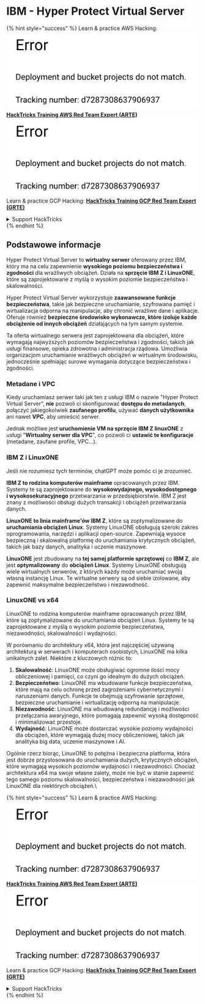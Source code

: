 # IBM - Hyper Protect Virtual Server

{% hint style="success" %}
Learn & practice AWS Hacking:<img src="../../.gitbook/assets/image (1) (1).png" alt="" data-size="line">[**HackTricks Training AWS Red Team Expert (ARTE)**](https://training.hacktricks.xyz/courses/arte)<img src="../../.gitbook/assets/image (1) (1).png" alt="" data-size="line">\
Learn & practice GCP Hacking: <img src="../../.gitbook/assets/image (2).png" alt="" data-size="line">[**HackTricks Training GCP Red Team Expert (GRTE)**<img src="../../.gitbook/assets/image (2).png" alt="" data-size="line">](https://training.hacktricks.xyz/courses/grte)

<details>

<summary>Support HackTricks</summary>

* Check the [**subscription plans**](https://github.com/sponsors/carlospolop)!
* **Join the** 💬 [**Discord group**](https://discord.gg/hRep4RUj7f) or the [**telegram group**](https://t.me/peass) or **follow** us on **Twitter** 🐦 [**@hacktricks\_live**](https://twitter.com/hacktricks\_live)**.**
* **Share hacking tricks by submitting PRs to the** [**HackTricks**](https://github.com/carlospolop/hacktricks) and [**HackTricks Cloud**](https://github.com/carlospolop/hacktricks-cloud) github repos.

</details>
{% endhint %}

## Podstawowe informacje

Hyper Protect Virtual Server to **wirtualny serwer** oferowany przez IBM, który ma na celu zapewnienie **wysokiego poziomu bezpieczeństwa i zgodności** dla wrażliwych obciążeń. Działa na **sprzęcie IBM Z i LinuxONE**, które są zaprojektowane z myślą o wysokim poziomie bezpieczeństwa i skalowalności.

Hyper Protect Virtual Server wykorzystuje **zaawansowane funkcje bezpieczeństwa**, takie jak bezpieczne uruchamianie, szyfrowana pamięć i wirtualizacja odporna na manipulacje, aby chronić wrażliwe dane i aplikacje. Oferuje również **bezpieczne środowisko wykonawcze, które izoluje każde obciążenie od innych obciążeń** działających na tym samym systemie.

Ta oferta wirtualnego serwera jest zaprojektowana dla obciążeń, które wymagają najwyższych poziomów bezpieczeństwa i zgodności, takich jak usługi finansowe, opieka zdrowotna i administracja rządowa. Umożliwia organizacjom uruchamianie wrażliwych obciążeń w wirtualnym środowisku, jednocześnie spełniając surowe wymagania dotyczące bezpieczeństwa i zgodności.

### Metadane i VPC

Kiedy uruchamiasz serwer taki jak ten z usługi IBM o nazwie "Hyper Protect Virtual Server", **nie** pozwoli ci skonfigurować **dostępu do metadanych**, połączyć jakiegokolwiek **zaufanego profilu**, używać **danych użytkownika** ani nawet **VPC**, aby umieścić serwer.

Jednak możliwe jest **uruchomienie VM na sprzęcie IBM Z linuxONE** z usługi "**Wirtualny serwer dla VPC**", co pozwoli ci **ustawić te konfiguracje** (metadane, zaufane profile, VPC...).

### IBM Z i LinuxONE

Jeśli nie rozumiesz tych terminów, chatGPT może pomóc ci je zrozumieć.

**IBM Z to rodzina komputerów mainframe** opracowanych przez IBM. Systemy te są zaprojektowane do **wysokowydajnego, wysokodostępnego i wysokosekuracyjnego** przetwarzania w przedsiębiorstwie. IBM Z jest znany z możliwości obsługi dużych transakcji i obciążeń przetwarzania danych.

**LinuxONE to linia mainframe'ów IBM Z**, które są zoptymalizowane do **uruchamiania obciążeń Linux**. Systemy LinuxONE obsługują szeroki zakres oprogramowania, narzędzi i aplikacji open-source. Zapewniają wysoce bezpieczną i skalowalną platformę do uruchamiania krytycznych obciążeń, takich jak bazy danych, analityka i uczenie maszynowe.

**LinuxONE** jest zbudowany na **tej samej platformie sprzętowej** co **IBM Z**, ale jest **optymalizowany** do **obciążeń Linux**. Systemy LinuxONE obsługują wiele wirtualnych serwerów, z których każdy może uruchamiać swoją własną instancję Linux. Te wirtualne serwery są od siebie izolowane, aby zapewnić maksymalne bezpieczeństwo i niezawodność.

### LinuxONE vs x64

LinuxONE to rodzina komputerów mainframe opracowanych przez IBM, które są zoptymalizowane do uruchamiania obciążeń Linux. Systemy te są zaprojektowane z myślą o wysokim poziomie bezpieczeństwa, niezawodności, skalowalności i wydajności.

W porównaniu do architektury x64, która jest najczęściej używaną architekturą w serwerach i komputerach osobistych, LinuxONE ma kilka unikalnych zalet. Niektóre z kluczowych różnic to:

1. **Skalowalność**: LinuxONE może obsługiwać ogromne ilości mocy obliczeniowej i pamięci, co czyni go idealnym do dużych obciążeń.
2. **Bezpieczeństwo**: LinuxONE ma wbudowane funkcje bezpieczeństwa, które mają na celu ochronę przed zagrożeniami cybernetycznymi i naruszeniami danych. Funkcje te obejmują szyfrowanie sprzętowe, bezpieczne uruchamianie i wirtualizację odporną na manipulacje.
3. **Niezawodność**: LinuxONE ma wbudowaną redundancję i możliwości przełączania awaryjnego, które pomagają zapewnić wysoką dostępność i minimalizować przestoje.
4. **Wydajność**: LinuxONE może dostarczać wysokie poziomy wydajności dla obciążeń, które wymagają dużej mocy obliczeniowej, takich jak analityka big data, uczenie maszynowe i AI.

Ogólnie rzecz biorąc, LinuxONE to potężna i bezpieczna platforma, która jest dobrze przystosowana do uruchamiania dużych, krytycznych obciążeń, które wymagają wysokich poziomów wydajności i niezawodności. Chociaż architektura x64 ma swoje własne zalety, może nie być w stanie zapewnić tego samego poziomu skalowalności, bezpieczeństwa i niezawodności jak LinuxONE dla niektórych obciążeń.\\

{% hint style="success" %}
Learn & practice AWS Hacking:<img src="../../.gitbook/assets/image (1) (1).png" alt="" data-size="line">[**HackTricks Training AWS Red Team Expert (ARTE)**](https://training.hacktricks.xyz/courses/arte)<img src="../../.gitbook/assets/image (1) (1).png" alt="" data-size="line">\
Learn & practice GCP Hacking: <img src="../../.gitbook/assets/image (2).png" alt="" data-size="line">[**HackTricks Training GCP Red Team Expert (GRTE)**<img src="../../.gitbook/assets/image (2).png" alt="" data-size="line">](https://training.hacktricks.xyz/courses/grte)

<details>

<summary>Support HackTricks</summary>

* Check the [**subscription plans**](https://github.com/sponsors/carlospolop)!
* **Join the** 💬 [**Discord group**](https://discord.gg/hRep4RUj7f) or the [**telegram group**](https://t.me/peass) or **follow** us on **Twitter** 🐦 [**@hacktricks\_live**](https://twitter.com/hacktricks\_live)**.**
* **Share hacking tricks by submitting PRs to the** [**HackTricks**](https://github.com/carlospolop/hacktricks) and [**HackTricks Cloud**](https://github.com/carlospolop/hacktricks-cloud) github repos.

</details>
{% endhint %}
